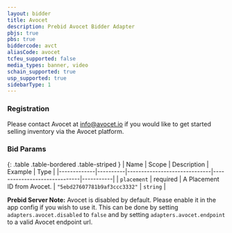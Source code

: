 ```yaml
---
layout: bidder
title: Avocet
description: Prebid Avocet Bidder Adapter
pbjs: true
pbs: true
biddercode: avct
aliasCode: avocet
tcfeu_supported: false
media_types: banner, video
schain_supported: true
usp_supported: true
sidebarType: 1
---
```


### Registration

Please contact Avocet at <info@avocet.io> if you would like to get started selling inventory via the Avocet platform.

### Bid Params

{: .table .table-bordered .table-striped }
| Name        | Scope    | Description                  | Example                      | Type      |
|-------------|----------|------------------------------|------------------------------|-----------|
| `placement` | required | A Placement ID from Avocet.  | `"5ebd27607781b9af3ccc3332"` | `string`  |

**Prebid Server Note:** Avocet is disabled by default. Please enable it in the app config if you wish to use it. This can be done by setting `adapters.avocet.disabled` to `false` and by setting `adapters.avocet.endpoint` to a valid Avocet endpoint url.
